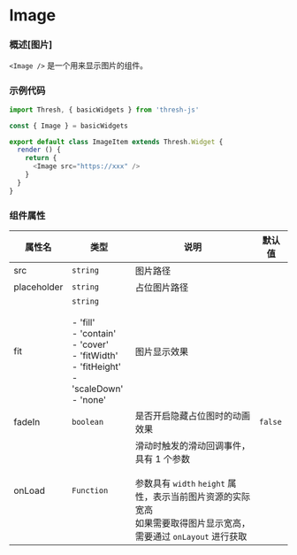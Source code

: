# Image

### 概述[图片]

`<Image />` 是一个用来显示图片的组件。



### 示例代码

```javascript
import Thresh, { basicWidgets } from 'thresh-js'

const { Image } = basicWidgets

export default class ImageItem extends Thresh.Widget {
  render () {
    return {
      <Image src="https://xxx" />
    }
  }
}
```



### 组件属性

| 属性名      | 类型                                                         | 说明                                                         | 默认值  |
| ----------- | ------------------------------------------------------------ | ------------------------------------------------------------ | ------- |
| src         | `string`                                                     | 图片路径                                                     |         |
| placeholder | `string`                                                     | 占位图片路径                                                 |         |
| fit         | `string`<br /><br />- 'fill'<br />- 'contain'<br />- 'cover'<br />- 'fitWidth'<br />- 'fitHeight'<br />- 'scaleDown'<br />- 'none' | 图片显示效果                                                 |         |
| fadeIn      | `boolean`                                                    | 是否开启隐藏占位图时的动画效果                               | `false` |
| onLoad      | `Function`                                                   | 滑动时触发的滑动回调事件，具有 1 个参数<br /><br />参数具有 `width` `height` 属性，表示当前图片资源的实际宽高<br />如果需要取得图片显示宽高，需要通过 `onLayout` 进行获取 |         |